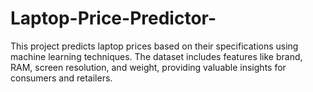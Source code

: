 # Laptop-Price-Predictor-
This project predicts laptop prices based on their specifications using machine learning techniques. The dataset includes features like brand, RAM, screen resolution, and weight, providing valuable insights for consumers and retailers.
